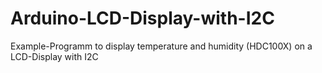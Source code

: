 # Arduino-LCD-Display-with-I2C
Example-Programm to display temperature and humidity (HDC100X) on a LCD-Display with I2C 
